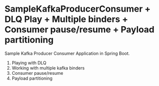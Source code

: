 # SampleKafkaProducerConsumer + DLQ Play + Multiple binders + Consumer pause/resume + Payload partitioning
Sample Kafka Producer Consumer Application in Spring Boot.
1. Playing with DLQ
2. Working with multiple kafka binders
3. Consumer pause/resume
4. Payload partitioning